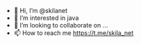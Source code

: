 - 👋 Hi, I’m @skilanet
- 👀 I’m interested in java
- 💞️ I’m looking to collaborate on ...
- 📫 How to reach me https://t.me/skila_net

<!---
skilanet/skilanet is a ✨ special ✨ repository because its `README.md` (this file) appears on your GitHub profile.
You can click the Preview link to take a look at your changes.
--->
